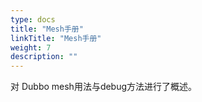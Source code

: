 ```yaml
---
type: docs
title: "Mesh手册"
linkTitle: "Mesh手册"
weight: 7
description: ""
---
```


对 Dubbo mesh用法与debug方法进行了概述。

